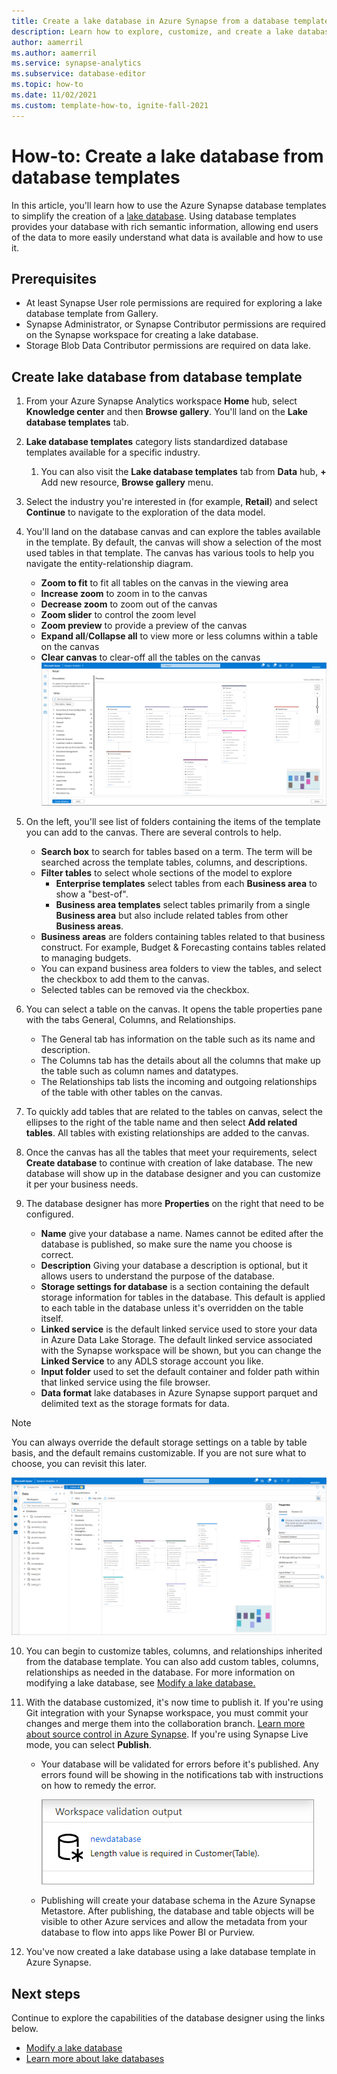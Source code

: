 ```yaml
---
title: Create a lake database in Azure Synapse from a database template.
description: Learn how to explore, customize, and create a lake database from database template.
author: aamerril
ms.author: aamerril
ms.service: synapse-analytics
ms.subservice: database-editor
ms.topic: how-to
ms.date: 11/02/2021
ms.custom: template-how-to, ignite-fall-2021
---
```



# How-to: Create a lake database from database templates

In this article, you'll learn how to use the Azure Synapse database templates to simplify the creation of a [lake database](./concepts-lake-database.md). Using database templates provides your database with rich semantic information, allowing end users of the data to more easily understand what data is available and how to use it.

## Prerequisites

- At least Synapse User role permissions are required for exploring a lake database template from Gallery.
- Synapse Administrator, or Synapse Contributor permissions are required on the Synapse workspace for creating a lake database.
- Storage Blob Data Contributor permissions are required on data lake.

## Create lake database from database template

1. From your Azure Synapse Analytics workspace **Home** hub, select **Knowledge center** and then **Browse gallery**. You'll land on the **Lake database templates** tab.
2. **Lake database templates** category lists standardized database templates available for a specific industry.
   1. You can also visit the **Lake database templates** tab from **Data** hub, **+** Add new resource, **Browse gallery** menu.
3. Select the industry you're interested in (for example, **Retail**) and select **Continue** to navigate to the exploration of the data model.
4. You'll land on the database canvas and can explore the tables available in the template. By default, the canvas will show a selection of the most used tables in that template. The canvas has various tools to help you navigate the entity-relationship diagram.
    - **Zoom to fit** to fit all tables on the canvas in the viewing area
    - **Increase zoom** to zoom in to the canvas
    - **Decrease zoom** to zoom out of the canvas
    - **Zoom slider** to control the zoom level
    - **Zoom preview** to provide a preview of the canvas
    - **Expand all**/**Collapse all** to view more or less columns within a table on the canvas
    - **Clear canvas** to clear-off all the tables on the canvas
![Exploration page of the canvas, showing sample tables and controls.](./media/create-lake-database-from-lake-database-template/canvas-overview.png)

5. On the left, you'll see list of folders containing the items of the template you can add to the canvas. There are several controls to help.
    - **Search box** to search for tables based on a term. The term will be searched across the template tables, columns, and descriptions.
    - **Filter tables** to select whole sections of the model to explore
      - **Enterprise templates** select tables from each **Business area** to show a "best-of".
      - **Business area templates** select tables primarily from a single **Business area** but also include related tables from other **Business areas**.
    - **Business areas** are folders containing tables related to that business construct. For example, Budget & Forecasting contains tables related to managing budgets.
    - You can expand business area folders to view the tables, and select the checkbox to add them to the canvas. 
    - Selected tables can be removed via the checkbox.

6. You can select a table on the canvas. It opens the table properties pane with the tabs General, Columns, and Relationships.
    - The General tab has information on the table such as its name and description.
    - The Columns tab has the details about all the columns that make up the table such as column names and datatypes.
    - The Relationships tab lists the incoming and outgoing relationships of the table with other tables on the canvas.
    
7. To quickly add tables that are related to the tables on canvas, select the ellipses to the right of the table name and then select **Add related tables**. All tables with existing relationships are added to the canvas.

8. Once the canvas has all the tables that meet your requirements, select **Create database** to continue with creation of lake database. The new database will show up in the database designer and you can customize it per your business needs. 

9. The database designer has more **Properties** on the right that need to be configured.
    - **Name** give your database a name. Names cannot be edited after the database is published, so make sure the name you choose is correct.
    - **Description** Giving your database a description is optional, but it allows users to understand the purpose of the database.
    - **Storage settings for database** is a section containing the default storage information for tables in the database. This default is applied to each table in the database unless it's overridden on the table itself.
    - **Linked service** is the default linked service used to store your data in Azure Data Lake Storage. The default linked service associated with the Synapse workspace will be shown, but you can change the **Linked Service** to any ADLS storage account you like. 
    - **Input folder** used to set the default container and folder path within that linked service using the file browser.
    - **Data format** lake databases in Azure Synapse support parquet and delimited text as the storage formats for data.
> [!NOTE]
> You can always override the default storage settings on a table by table basis, and the default remains customizable. If you are not sure what to choose, you can revisit this later.
 
![Screenshot showing the database designer with the properties panel open](./media/create-lake-database-from-lake-database-template/designer-overview.png)


10. You can begin to customize tables, columns, and relationships inherited from the database template. You can also add custom tables, columns, relationships as needed in the database. For more information on modifying a lake database, see [Modify a lake database.](./modify-lake-database.md)

11. With the database customized, it's now time to publish it. If you're using Git integration with your Synapse workspace, you must commit your changes and merge them into the collaboration branch. [Learn more about source control in Azure Synapse](././cicd/../../cicd/source-control.md). If you're using Synapse Live mode, you can select **Publish**.
     - Your database will be validated for errors before it's published. Any errors found will be showing in the notifications tab with instructions on how to remedy the error.
      
       ![Screenshot of the validation pane showing validation errors in the database](./media/create-lake-database-from-lake-database-template/validation-error.png)
     - Publishing will create your database schema in the Azure Synapse Metastore. After publishing, the database and table objects will be visible to other Azure services and allow the metadata from your database to flow into apps like Power BI or Purview.

12.  You've now created a lake database using a lake database template in Azure Synapse. 

## Next steps

Continue to explore the capabilities of the database designer using the links below. 
- [Modify a lake database](./modify-lake-database.md)
- [Learn more about lake databases](./concepts-lake-database.md)
